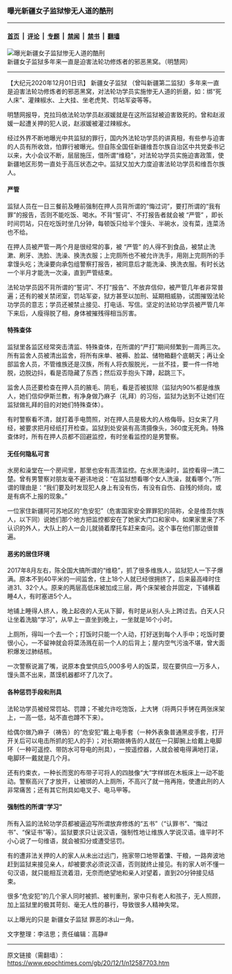 ### 曝光新疆女子监狱惨无人道的酷刑

---

#### [首页](../../../..?n12587703) &nbsp;|&nbsp; [评论](../../../../../epoch-comment?n12587703) &nbsp;|&nbsp; [专题](../../../../../epoch-special?n12587703) &nbsp;|&nbsp; [禁闻](../../../../../epoch-news?n12587703) &nbsp;|&nbsp; [禁书](../../../../../books?n12587703) &nbsp;|&nbsp; [翻墙](https://github.com/gfw-breaker/nogfw/blob/master/README.md?n12587703)


<div><img alt="曝光新疆女子监狱惨无人道的酷刑" class="attachment-djy_600_400 size-djy_600_400 wp-post-image" src="https://i.epochtimes.com/assets/uploads/2020/12/2011-4-8-wulumuqi-03-600x400.jpg"/>
<div class="caption">
 新疆女子监狱多年来一直是迫害法轮功修炼者的邪恶黑窝。（明慧网）
</div></div><hr/><div class="post_content" id="artbody" itemprop="articleBody">
 <!-- article content begin -->
 <p>
  【大纪元2020年12月01日讯】
  <ok href="https://www.epochtimes.com/gb/tag/%E6%96%B0%E7%96%86%E5%A5%B3%E5%AD%90%E7%9B%91%E7%8B%B1.html">
   新疆女子监狱
  </ok>
  （曾叫新疆第二监狱）多年来一直是迫害法轮功修炼者的邪恶黑窝，对法轮功学员实施惨无人道的折磨，如：绑“死人床”、灌辣椒水、上大挂、坐老虎凳、罚站军姿等等。
 </p>
 <p>
  明慧网报导，克拉玛依法轮功学员赵淑媛就是在这所监狱被迫害致死的。曾和赵淑媛一起遭关押的犯人说，赵淑媛被灌过辣椒水。
 </p>
 <p>
  经过外界不断地曝光中共监狱的罪行，国内外法轮功学员的讲真相，有些参与迫害的人员有所收敛，怕罪行被曝光。但自陈全国任新疆维吾尔族自治区中共党委书记以来，大小会议不断，层层施压，借所谓“维稳”，对法轮功学员实施迫害政策，使新疆地区形势一直处于高压状态之中。监狱又加大力度迫害法轮功学员和维吾尔族人。
 </p>
 <h4>
  <b>
   严管
  </b>
 </h4>
 <p>
  监狱人员在一日三餐前及睡前强制在押人员背所谓的“悔过词”，要打所谓的“我有罪”的报告，否则不能吃饭、喝水。不背“誓词”、不打报告者就会被
  <ok href="https://www.epochtimes.com/gb/tag/%E2%80%9C%E4%B8%A5%E7%AE%A1%E2%80%9D.html">
   “严管”
  </ok>
  ，即长时间罚站，只在吃饭时坐几分钟，每顿饭只给半个馒头、半碗水，没有菜，连菜汤也不给。
 </p>
 <p>
  在押人员被严管一两个月是很经常的事，被
  <ok href="https://www.epochtimes.com/gb/tag/%E2%80%9C%E4%B8%A5%E7%AE%A1%E2%80%9D.html">
   “严管”
  </ok>
  的人得不到食品，被禁止洗漱、刷牙、洗脸、洗澡、换洗衣服；上完厕所也不被允许洗手，用刚上完厕所的手拿馒头吃；洗澡要向承包组警察打报告，被同意后才能洗澡、换洗衣服。有时长达一个半月才能洗一次澡，直到严管结束。
 </p>
 <p>
  法轮功学员因不背所谓的“誓词”、不打“报告”、不放弃信仰，被严管几年者非常普遍；还有的被关禁闭室，罚站军姿，狱方甚至以加刑、延期相威胁，试图摧毁法轮功学员的意志；学员还被禁止接见、打电话、写信。坚定的法轮功学员被严管几年下来后，人瘦得脱了相，身体被摧残得相当厉害。
 </p>
 <h4>
  <b>
   特殊查体
  </b>
 </h4>
 <p>
  监狱里各监区经常突击清监、特殊查体，在所谓的“严打”期间频繁到一周两三次。所有监舍人员被清出监舍，将所有床单、被褥、脸盆、储物箱翻个底朝天；再让全部监舍人员，不管维族还是汉族，所有人将衣服脱光，一丝不挂，要一件一件地脱，边脱边抖，看是否隐藏了东西；然后双手抱头下蹲，起跳三下。
 </p>
 <p>
  监舍人员还要检查在押人员的腋毛、阴毛，看是否被拔除（监狱内90%都是维族人，她们信仰伊斯兰教，有净身做乃麻子（礼拜）的习俗，监狱为达到不让她们在监狱做礼拜的目的对她们特殊查体）。
 </p>
 <p>
  有时警察看不清，就打着手电筒照，对在押人员是极大的人格侮辱。妇女来了月经，被要求把月经纸打开检查。监狱到处安装有高清摄像头，360度无死角。特殊查体时，所有在押人员都不回避监控，有时坐看监控的是男警察。
 </p>
 <h4>
  <b>
   无任何隐私可言
  </b>
 </h4>
 <p>
  水房和澡堂在一个房间里，那里也安有高清监控。在水房洗澡时，监控看得一清二楚。曾有男警察对朋友毫不避讳地说：“在监狱想看哪个女人洗澡，就看哪个。”所谓的理由是：“我们要及时发现犯人身上有没有伤，有没有自伤、自残的倾向，或是有病不上报的现象。”
 </p>
 <p>
  一位家住新疆阿可苏地区的“危安犯”（危害国家安全罪罪犯的简称，全是维吾尔族人，以下同）说她们那个地方把监控都安在了她家大门口和家中。如果家里来了不认识的外人，大队上的人一会儿就骑着摩托车赶来查问。这个事在他们那边很普遍。
 </p>
 <h4>
  <b>
   恶劣的居住环境
  </b>
 </h4>
 <p>
  2017年8月左右，陈全国大搞所谓的“维稳”，抓了很多维族人，监狱犯人一下子爆满。原本不到40平米的一间监舍，住上18个人就已经很拥挤了，后来最高峰时住进31、32个人。原来的两层高低床被加成三层，两个床架被合并固定，下铺横着睡4人，有时塞进5个人。
 </p>
 <p>
  地铺上睡得人挤人，晚上起夜的人无从下脚，有时是从别人头上跨过去。白天人只让坐着洗脑“学习”，从早上一直坐到晚上，一坐就是16个小时。
 </p>
 <p>
  上厕所，得叫一个去一个；打饭时只能一个人动，打好送到每个人手中；吃饭时要很小心，一不留神就会将菜汤溅在前一个人的后背上；屋内空气污浊不堪，曾大面积爆发过肺结核。
 </p>
 <p>
  一次警察说漏了嘴，说原本食堂供应5,000多号人的饭菜，现在要供应一万多人，馒头蒸不出来，蒸馍机器都坏了几次了。
 </p>
 <h4>
  <b>
   各种惩罚手段和刑具
  </b>
 </h4>
 <p>
  法轮功学员被经常罚站、罚蹲；不被允许吃饱饭，上大铐（将两只手铐在两张床架上，一高一低，站不直也蹲不下来）。
 </p>
 <p>
  给偶尔做乃麻子（祷告）的“危安犯”戴上电手套（一种外表象普通黑皮手套，打开开关后可以电击所抓的犯人的手）；对长期做祷告的人就在一只脚腕上给戴上电脚环（一种可遥控、带防水可导电的刑具），一按遥控器，人就会被电得满地打滚，电脚环一戴就是几个月。
 </p>
 <p>
  还有约束衣，一种长而宽的布带子可将人的四肢像“大”字样绑在木板床上一动不能动。警察高兴了才放开，让被绑的人上厕所，不高兴了就一拖再拖，使遭此刑的人非常痛苦；还有其它刑具如电叉子、电马甲等。
 </p>
 <h4>
  <b>
   强制性的所谓“学习”
  </b>
 </h4>
 <p>
  所有入监的法轮功学员都被逼迫写所谓放弃修炼的“五书”（“认罪书”、“悔过书”、“保证书”等）。监狱要求只让说汉语，强制性地让维族人学说汉语。谁平时不小心说了一句维语，就会被扣分或遭受惩罚。
 </p>
 <p>
  有的遭非法关押的人的家人从未出过远门，拖家带口地带着馕、干粮，一路奔波地赶到监狱来接见亲人，却被要求必须说汉语，否则就终止接见。有的家人听不懂一句汉语，就只能相互流着泪，无奈而绝望地和亲人对望着，直到20分钟接见结束。
 </p>
 <p>
  很多“危安犯”的几个家人同时被抓、被判重刑，家中只有老人和孩子，无人照顾，加上监狱里的极其苛刻、毫无人性的暴行，导致很多人精神失常。
 </p>
 <p>
  以上曝光的只是
  <ok href="https://www.epochtimes.com/gb/tag/%E6%96%B0%E7%96%86%E5%A5%B3%E5%AD%90%E7%9B%91%E7%8B%B1.html">
   新疆女子监狱
  </ok>
  罪恶的冰山一角。
 </p>
 <p>
  文字整理：李洁思；责任编辑：高静#
 </p>
 <!-- article content end -->
 <div id="below_article_ad">
 </div>
</div>


---

原文链接（需翻墙）：https://www.epochtimes.com/gb/20/12/1/n12587703.htm
